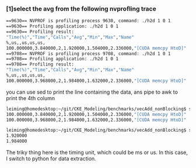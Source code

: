 ### [1]select the avg from the following nvprofling trace
```bash
==9630== NVPROF is profiling process 9630, command: ./h2d 1 0 1                 
==9630== Profiling application: ./h2d 1 0 1                                     
==9630== Profiling result:                                                      
"Time(%)","Time","Calls","Avg","Min","Max","Name"                               
%,us,,us,us,us,                                                                 
100.000000,3.840000,2,1.920000,1.504000,2.336000,"[CUDA memcpy HtoD]"           
==9708== NVPROF is profiling process 9708, command: ./h2d 1 0 1                 
==9708== Profiling application: ./h2d 1 0 1                                     
==9708== Profiling result:                                                      
"Time(%)","Time","Calls","Avg","Min","Max","Name"                               
%,us,,us,us,us,                                                                 
100.000000,3.968000,2,1.984000,1.632000,2.336000,"[CUDA memcpy HtoD]"  
```
you can use sed to print the line containing the data, ans pipe to awk to print the 4th column
```bash
leiming@homedesktop:~/git/CKE_Modeling/benchmarks/vecAdd_nonBlocking$ sed -n '/CUDA\ memcpy/p' log.csv
100.000000,3.840000,2,1.920000,1.504000,2.336000,"[CUDA memcpy HtoD]"
100.000000,3.968000,2,1.984000,1.632000,2.336000,"[CUDA memcpy HtoD]"

leiming@homedesktop:~/git/CKE_Modeling/benchmarks/vecAdd_nonBlocking$ sed -n '/CUDA\ memcpy/p' log.csv | awk -F ',' '{print $4}'
1.920000
1.984000
```
The triky thing here is the timing unit, which could be ms or us.
In this case, I switch to python for data extraction.
